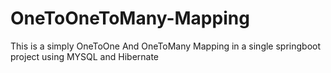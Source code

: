 # OneToOneToMany-Mapping
This is a simply OneToOne And OneToMany Mapping in a single springboot project using MYSQL and Hibernate
